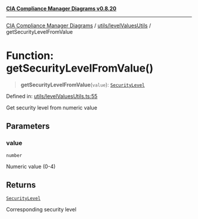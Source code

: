 [**CIA Compliance Manager Diagrams v0.8.20**](../../../README.md)

***

[CIA Compliance Manager Diagrams](../../../modules.md) / [utils/levelValuesUtils](../README.md) / getSecurityLevelFromValue

# Function: getSecurityLevelFromValue()

> **getSecurityLevelFromValue**(`value`): [`SecurityLevel`](../../../types/cia/type-aliases/SecurityLevel.md)

Defined in: [utils/levelValuesUtils.ts:55](https://github.com/Hack23/cia-compliance-manager/blob/9180e2700dca841f6711d7243c036db4de73db57/src/utils/levelValuesUtils.ts#L55)

Get security level from numeric value

## Parameters

### value

`number`

Numeric value (0-4)

## Returns

[`SecurityLevel`](../../../types/cia/type-aliases/SecurityLevel.md)

Corresponding security level
